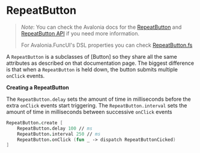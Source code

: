 # RepeatButton

> _Note_: You can check the Avalonia docs for the [RepeatButton](https://docs.avaloniaui.net/docs/controls/repeatbutton) and [RepeatButton API](http://reference.avaloniaui.net/api/Avalonia.Controls/RepeatButton/) if you need more information.
>
> For Avalonia.FuncUI's DSL properties you can check [RepeatButton.fs](https://github.com/fsprojects/Avalonia.FuncUI/blob/master/src/Avalonia.FuncUI/DSL/RepeatButton.fs)

A `RepeatButton` is a subclasses of \[Button] so they share all the same attributes as described on that documentation page. The biggest difference is that when a `RepeatButton` is held down, the button submits multiple `onClick` events.

**Creating a RepeatButton**

The `RepeatButton.delay` sets the amount of time in milliseconds before the extra `onClick` events start triggering. The `RepeatButton.interval` sets the amount of time in milliseconds between successive `onClick` events

```fsharp
RepeatButton.create [
    RepeatButton.delay 100 // ms
    RepeatButton.interval 250 // ms
    RepeatButton.onClick (fun _ -> dispatch RepeatButtonCicked)
]
```
